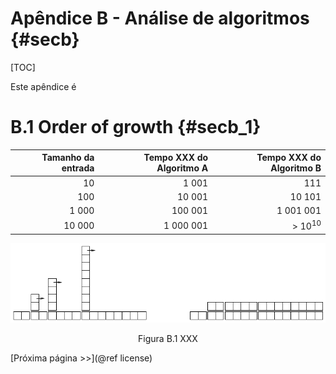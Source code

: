 # Apêndice B - Análise de algoritmos {#secb}

[TOC]

Este apêndice é

# B.1 Order of growth {#secb_1}

Tamanho da entrada | Tempo XXX do Algoritmo A | Tempo XXX do Algoritmo B
------------------:|-------------------------:|------------------------:
                10 |                    1 001 |                      111
               100 |                   10 001 |                   10 101
             1 000 |                  100 001 |                1 001 001
            10 000 |                1 000 001 |        > 10<sup>10</sup>


![Figura B.1](figures/figb_1.png)

<center>Figura B.1 XXX</center>

[Próxima página >>](@ref license)